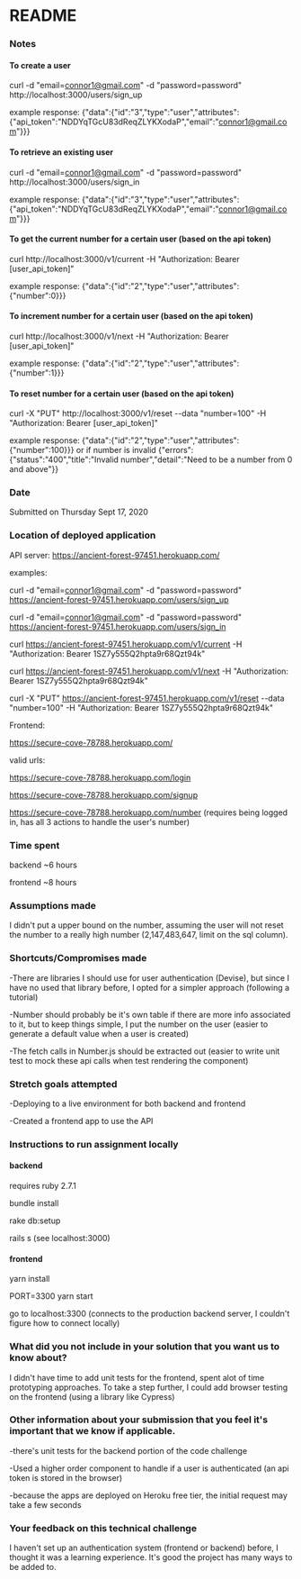 # README

### Notes
#### To create a user

curl -d "email=connor1@gmail.com" -d "password=password" http://localhost:3000/users/sign_up

example response: {"data":{"id":"3","type":"user","attributes":{"api_token":"NDDYqTGcU83dReqZLYKXodaP","email":"connor1@gmail.com"}}}

#### To retrieve an existing user

curl -d "email=connor1@gmail.com" -d "password=password" http://localhost:3000/users/sign_in

example response: {"data":{"id":"3","type":"user","attributes":{"api_token":"NDDYqTGcU83dReqZLYKXodaP","email":"connor1@gmail.com"}}}

#### To get the current number for a certain user (based on the api token)

curl http://localhost:3000/v1/current -H "Authorization: Bearer [user_api_token]"

example response: {"data":{"id":"2","type":"user","attributes":{"number":0}}}

#### To increment number for a certain user (based on the api token)

curl http://localhost:3000/v1/next -H "Authorization: Bearer [user_api_token]"

example response: {"data":{"id":"2","type":"user","attributes":{"number":1}}}

#### To reset number for a certain user (based on the api token)

curl -X "PUT" http://localhost:3000/v1/reset --data "number=100" -H "Authorization: Bearer [user_api_token]"

example response: {"data":{"id":"2","type":"user","attributes":{"number":100}}}
or if number is invalid {"errors":{"status":"400","title":"Invalid number","detail":"Need to be a number from 0 and above"}}

### Date
Submitted on Thursday Sept 17, 2020

### Location of deployed application
API server: https://ancient-forest-97451.herokuapp.com/

examples:

curl -d "email=connor1@gmail.com" -d "password=password" https://ancient-forest-97451.herokuapp.com/users/sign_up

curl -d "email=connor1@gmail.com" -d "password=password" https://ancient-forest-97451.herokuapp.com/users/sign_in

curl https://ancient-forest-97451.herokuapp.com/v1/current -H "Authorization: Bearer 1SZ7y555Q2hpta9r68Qzt94k"

curl https://ancient-forest-97451.herokuapp.com/v1/next -H "Authorization: Bearer 1SZ7y555Q2hpta9r68Qzt94k"

curl -X "PUT" https://ancient-forest-97451.herokuapp.com/v1/reset --data "number=100" -H "Authorization: Bearer 1SZ7y555Q2hpta9r68Qzt94k"

Frontend:

https://secure-cove-78788.herokuapp.com/

valid urls:

https://secure-cove-78788.herokuapp.com/login

https://secure-cove-78788.herokuapp.com/signup

https://secure-cove-78788.herokuapp.com/number (requires being logged in, has all 3 actions to handle the user's number)


### Time spent
backend ~6 hours

frontend ~8 hours

### Assumptions made
I didn't put a upper bound on the number, assuming the user will not reset the number to a really
high number (2,147,483,647, limit on the sql column).

### Shortcuts/Compromises made
-There are libraries I should use for user authentication (Devise), but since I have no used that library before,
I opted for a simpler approach (following a tutorial)

-Number should probably be it's own table if there are more info associated to it, but to keep things simple,
I put the number on the user (easier to generate a default value when a user is created)

-The fetch calls in Number.js should be extracted out (easier to write unit test to mock these api calls when test rendering the component)

### Stretch goals attempted
-Deploying to a live environment for both backend and frontend

-Created a frontend app to use the API

### Instructions to run assignment locally
#### backend
requires ruby 2.7.1

bundle install

rake db:setup

rails s (see localhost:3000)


#### frontend

yarn install

PORT=3300 yarn start

go to localhost:3300 (connects to the production backend server, I couldn't figure how to connect locally)

### What did you not include in your solution that you want us to know about?
I didn't have time to add unit tests for the frontend, spent alot of time prototyping approaches.
To take a step further, I could add browser testing on the frontend (using a library like Cypress)

### Other information about your submission that you feel it's important that we know if applicable.
-there's unit tests for the backend portion of the code challenge

-Used a higher order component to handle if a user is authenticated (an api token is stored in the browser)

-because the apps are deployed on Heroku free tier, the initial request may take a few seconds

### Your feedback on this technical challenge
I haven't set up an authentication system (frontend or backend) before, I thought it was a learning experience.
It's good the project has many ways to be added to.